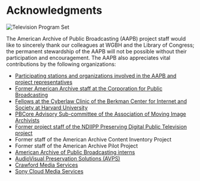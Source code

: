 # Acknowledgments

![Television Program Set](/page-banners/banner7.jpg)

The American Archive of Public Broadcasting (AAPB) project staff would like to
sincerely thank our colleagues at WGBH and the Library of Congress; the permanent
stewardship of the AAPB will not be possible without their participation and
encouragement. The AAPB also appreciates vital contributions by the following
organizations:

- <a href="/participating-orgs" target="_blank">Participating stations and organizations involved in the AAPB and project representatives</a>
- <a href="http://cpb.org/" target="_blank">Former American Archive staff at the Corporation for Public Broadcasting</a>
- <a href="https://cyber.law.harvard.edu/teaching/cyberlawclinic" target="_blank">Fellows at the Cyberlaw Clinic of the Berkman Center for Internet and Society at Harvard University</a>
- <a href="https://americanarchivepb.wordpress.com/2014/03/18/pbcore-is-back-in-action/" target="_blank">PBCore Advisory Sub-committee of the Association of Moving Image Archivists</a>
- <a href="http://www.digitalpreservation.gov/partners/documents/pdpt_finalreport0610.pdf" target="_blank">Former project staff of the NDIIPP Preserving Digital Public Television project</a>
- Former staff of the American Archive Content Inventory Project
- Former staff of the American Archive Pilot Project
- <a href="https://americanarchivepb.wordpress.com/category/from-the-interns/" target="_blank">American Archive of Public Broadcasting interns</a>
- <a href="http://www.avpreserve.com/" target="_blank">AudioVisual Preservation Solutions (AVPS)</a>
- <a href="http://crawford.com/" target="_blank">Crawford Media Services</a>
- <a href="https://www.sonymcs.com/" target="_blank">Sony Cloud Media Services</a>
